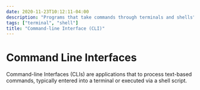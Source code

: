 ```yaml
---
date: 2020-11-23T10:12:11-04:00
description: "Programs that take commands through terminals and shells"
tags: ["terminal", "shell"]
title: "Command-line Interface (CLI)"
---
```


# Command Line Interfaces

Command-line Interfaces (CLIs) are applications that to process text-based commands, typically entered into a terminal or executed via a shell script.
